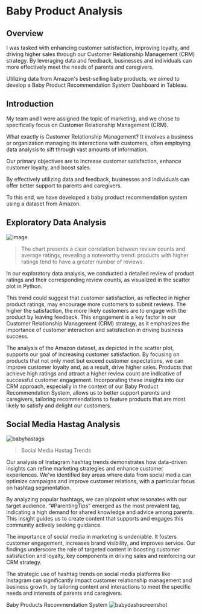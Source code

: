 # Baby Product Analysis 

## Overview

I was tasked with enhancing customer satisfaction, improving loyalty, and driving higher sales through our Customer Relationship Management (CRM) strategy. By leveraging data and feedback, businesses and individuals can more effectively meet the needs of parents and caregivers.

Utilizing data from Amazon's best-selling baby products, we aimed to develop a Baby Product Recommendation System Dashboard in Tableau.

## Introduction
My team and I were assigned the topic of marketing, and we chose to specifically focus on Customer Relationship Management (CRM).

What exactly is Customer Relationship Management? It involves a business or organization managing its interactions with customers, often employing data analysis to sift through vast amounts of information.

Our primary objectives are to increase customer satisfaction, enhance customer loyalty, and boost sales.

By effectively utilizing data and feedback, businesses and individuals can offer better support to parents and caregivers.

To this end, we have developed a baby product recommendation system using a dataset from Amazon.

## Exploratory Data Analysis
![image](https://github.com/xwildgoose/baby-product-analysis/assets/77710802/8a61bd23-ec1c-4d70-845e-16ca3709a8dc)
> The chart presents a clear correlation between review counts and average ratings, revealing a noteworthy trend: products with higher ratings tend to have a greater number of reviews.

In our exploratory data analysis, we conducted a detailed review of product ratings and their corresponding review counts, as visualized in the scatter plot in Python.

This trend could suggest that customer satisfaction, as reflected in higher product ratings, may encourage more customers to submit reviews. The higher the satisfaction, the more likely customers are to engage with the product by leaving feedback. This engagement is a key factor in our Customer Relationship Management (CRM) strategy, as it emphasizes the importance of customer interaction and satisfaction in driving business success.

The analysis of the Amazon dataset, as depicted in the scatter plot, supports our goal of increasing customer satisfaction. By focusing on products that not only meet but exceed customer expectations, we can improve customer loyalty and, as a result, drive higher sales. Products that achieve high ratings and attract a higher review count are indicative of successful customer engagement. Incorporating these insights into our CRM approach, especially in the context of our Baby Product Recommendation System, allows us to better support parents and caregivers, tailoring recommendations to feature products that are most likely to satisfy and delight our customers.

## Social Media Hastag Analysis

![babyhastags](https://github.com/xwildgoose/baby-product-analysis/assets/77710802/14f68865-184b-4d95-ab5e-9125801f57af)
> Social Media Hastag Trends

Our analysis of Instagram hashtag trends demonstrates how data-driven insights can refine marketing strategies and enhance customer experiences. We've identified key areas where data from social media can optimize campaigns and improve customer relations, with a particular focus on hashtag segmentation.

By analyzing popular hashtags, we can pinpoint what resonates with our target audience. “#ParentingTips” emerged as the most prevalent tag, indicating a high demand for shared knowledge and advice among parents. This insight guides us to create content that supports and engages this community actively seeking guidance.

The importance of social media in marketing is undeniable. It fosters customer engagement, increases brand visibility, and improves service. Our findings underscore the role of targeted content in boosting customer satisfaction and loyalty, key components in driving sales and reinforcing our CRM strategy.

The strategic use of hashtag trends on social media platforms like Instagram can significantly impact customer relationship management and business growth, by tailoring content and interactions to meet the specific needs and interests of parents and caregivers.

Baby Products Recommendation System
![babydashscreenshot](https://github.com/xwildgoose/baby-product-analysis/assets/77710802/c476edd9-d0dc-4867-adae-439bfcabb0d8)





